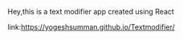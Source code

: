 Hey,this is a text modifier app created using React

link:https://yogeshsumman.github.io/Textmodifier/